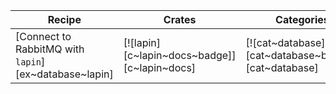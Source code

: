 | Recipe | Crates | Categories |
|--------|--------|------------|
| [Connect to RabbitMQ with `lapin`][ex~database~lapin] | [![lapin][c~lapin~docs~badge]][c~lapin~docs] | [![cat~database][cat~database~badge]][cat~database] |
